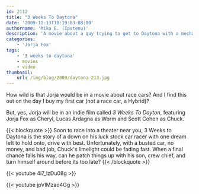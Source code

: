 ```yaml
---
id: 2112
title: "3 Weeks To Daytona"
date: '2009-11-13T10:19:03-08:00'
authorname: 'Mika E. (Ipstenu)'
description: 'A movie about a guy trying to get to Daytona with a mechanic you might recognize. '
categories:
    - 'Jorja Fox'
tags:
    - '3 weeks to daytona'
    - movies
    - video
thumbnail:
    url: /img/blog/2009/daytona-213.jpg
---
```


How wild is that Jorja would be in a movie about race cars?  And I find this out on the day I buy my first car (not a race car, a Hybrid)?

But, yes, Jorja will be in an indie film called _3 Weeks To Dayton_, featuring Jorja Fox as Cheryl, Lucas Ardagna as Worm and Scott Cohen as Chuck.

{{< blockquote >}}
Soon to race into a theater near you, 3 Weeks to Daytona is the story of a down on his luck stock car racer with one dream left to hold onto, drive with best. Unfortunately, with a busted car, no money, and bad job, Chuck's limelight could be fading fast. When a final chance falls his way, can he patch things up with his son, crew chief, and turn himself around before its too late?
{{< /blockquote >}}

{{< youtube 4i7_lzDu08g >}}

{{< youtube jpVIMzao4Gg >}}
